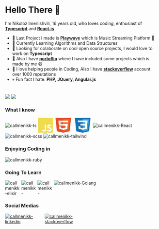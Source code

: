 # Hello There 👋

I'm Nikoloz Imerlishvili, 16 years old, who loves coding, enthusiast of **[Typescript](https://github.com/microsoft/TypeScript)** and **[React.js](https://github.com/facebook/react)** 

* 🌱 Last Project I made is **[Playwave](https://pllaywave.netlify.app/)** which is Music Streaming Platform 🎵
* 🌱 Currently Learning Algorithms and Data Structures
* 🌱 Looking for colaborate on cool open source projects, I would love to work on **Typescript**
* 🌱 Also I have **[portoflio](https://nikolozimerlishvili.netlify.app/)** where I have included some projects which is made by me 😄
* 🌱 I love helping people in Coding, Also I have **[stackoverflow](https://stackoverflow.com/users/14056647/callmenikk)** account over 1000 reputations 
* 💀 Fun fact I hate: **PHP, JQuery, Angular.js**

# 

<div>
  
  <img height="150em" src="https://github-readme-stats.vercel.app/api?username=callmenikk&show_icons=true&theme=tokyonight">
  <img height="150em" src="https://github-readme-stats.vercel.app/api/top-langs/?username=callmenikk&layout=compact&theme=tokyonight">

</div>

### What I know

<div style="display: inline-block">
  
  <img align="center" alt="callmenikk-ts" height="50" width="50" src="https://upload.wikimedia.org/wikipedia/commons/thumb/4/4c/Typescript_logo_2020.svg/512px-Typescript_logo_2020.svg.png" />
  <img align="center" alt="callmenikk-Js" height="50" width="50" src="https://raw.githubusercontent.com/devicons/devicon/master/icons/javascript/javascript-plain.svg">
  <img align="center" alt="callmenikk-HTML" height="50" width="60" src="https://raw.githubusercontent.com/devicons/devicon/master/icons/html5/html5-original.svg">
  <img align="center" alt="callmenikk-CSS" height="50" width="60" src="https://raw.githubusercontent.com/devicons/devicon/master/icons/css3/css3-original.svg">
  <img align="center" alt="callmenikk-React" height="50" width="60" src="https://cdn.jsdelivr.net/gh/devicons/devicon/icons/react/react-original-wordmark.svg" />
  <img align="center" alt="callmenikk-scss" height="50" width="60" src="https://upload.wikimedia.org/wikipedia/commons/thumb/9/96/Sass_Logo_Color.svg/512px-Sass_Logo_Color.svg.png" />
  <img align="center" alt="callmenikk-tailwind" height="50" width="50" src="https://www.vectorlogo.zone/logos/tailwindcss/tailwindcss-icon.svg" />
  
</div>


### Enjoying Coding in

<img align="center" alt="callmenikk-ruby" height="50" width="50" src="https://upload.wikimedia.org/wikipedia/commons/thumb/7/73/Ruby_logo.svg/198px-Ruby_logo.svg.png" />


### Going To Learn

<div style="display: flex; justify-content: space-between; width: 300px;">

  <img align="center" alt="callmenikk-elixir" height="50" width="50" src="https://www.vectorlogo.zone/logos/elixir-lang/elixir-lang-icon.svg" />
  <img align="center" alt="callmenikk-Golang" height="50" width="50" src="https://www.vectorlogo.zone/logos/golang/golang-official.svg" />
  <img align="center" alt="callmenikk-Graphql" height="50" width="50" src="https://upload.wikimedia.org/wikipedia/commons/thumb/1/17/GraphQL_Logo.svg/512px-GraphQL_Logo.svg.png"   />
  <img align="center" alt="callmenikk-Golang" height="50" src="https://upload.wikimedia.org/wikipedia/commons/thumb/d/d9/Node.js_logo.svg/590px-Node.js_logo.svg.png" />

  </div>

### Social Medias

<div style="display: flex; justify-content: space-between; width: 300px;">

  <a href="https://www.linkedin.com/in/nikoloz-imerlishvili-576a43203/" target="blank">
    <img align="center" alt="callmenikk-linkedin" height="50" width="50" src="https://upload.wikimedia.org/wikipedia/commons/thumb/c/ca/LinkedIn_logo_initials.png/768px-LinkedIn_logo_initials.png" />
  </a>
  <a href="https://stackoverflow.com/users/14056647/callmenikk" target="blank">
    <img align="center" alt="callmenikk-stackoverflow" height="50" width="50" src="https://upload.wikimedia.org/wikipedia/commons/thumb/e/ef/Stack_Overflow_icon.svg/768px-Stack_Overflow_icon.svg.png" />
  </a>

</div>
